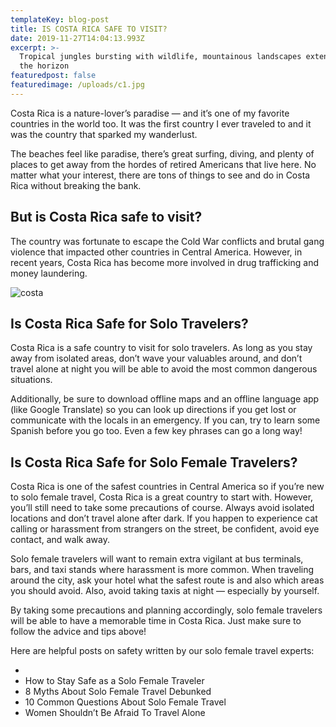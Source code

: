 ```yaml
---
templateKey: blog-post
title: IS COSTA RICA SAFE TO VISIT?
date: 2019-11-27T14:04:13.993Z
excerpt: >-
  Tropical jungles bursting with wildlife, mountainous landscapes extending into
  the horizon
featuredpost: false
featuredimage: /uploads/c1.jpg
---
```

Costa Rica is a nature-lover’s paradise — and it’s one of my favorite countries in the world too. It was the first country I ever traveled to and it was the country that sparked my wanderlust.

The beaches feel like paradise, there’s great surfing, diving, and plenty of places to get away from the hordes of retired Americans that live here. No matter what your interest, there are tons of things to see and do in Costa Rica without breaking the bank.

## But is Costa Rica safe to visit?

The country was fortunate to escape the Cold War conflicts and brutal gang violence that impacted other countries in Central America. However, in recent years, Costa Rica has become more involved in drug trafficking and money laundering.

![](/uploads/c2.jpg "costa")

## Is Costa Rica Safe for Solo Travelers?

Costa Rica is a safe country to visit for solo travelers. As long as you stay away from isolated areas, don’t wave your valuables around, and don’t travel alone at night you will be able to avoid the most common dangerous situations.

Additionally, be sure to download offline maps and an offline language app (like Google Translate) so you can look up directions if you get lost or communicate with the locals in an emergency. If you can, try to learn some Spanish before you go too. Even a few key phrases can go a long way!

## Is Costa Rica Safe for Solo Female Travelers?

Costa Rica is one of the safest countries in Central America so if you’re new to solo female travel, Costa Rica is a great country to start with. However, you’ll still need to take some precautions of course. Always avoid isolated locations and don’t travel alone after dark. If you happen to experience cat calling or harassment from strangers on the street, be confident, avoid eye contact, and walk away.

Solo female travelers will want to remain extra vigilant at bus terminals, bars, and taxi stands where harassment is more common. When traveling around the city, ask your hotel what the safest route is and also which areas you should avoid. Also, avoid taking taxis at night — especially by yourself.

By taking some precautions and planning accordingly, solo female travelers will be able to have a memorable time in Costa Rica. Just make sure to follow the advice and tips above!

Here are helpful posts on safety written by our solo female travel experts:

* 
* How to Stay Safe as a Solo Female Traveler
* 8 Myths About Solo Female Travel Debunked
* 10 Common Questions About Solo Female Travel
* Women Shouldn’t Be Afraid To Travel Alone

